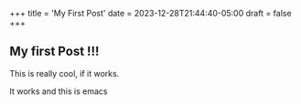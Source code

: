 +++
title = 'My First Post'
date = 2023-12-28T21:44:40-05:00
draft = false
+++

## My first Post !!!

This is really cool, if it works.

It works and this is emacs